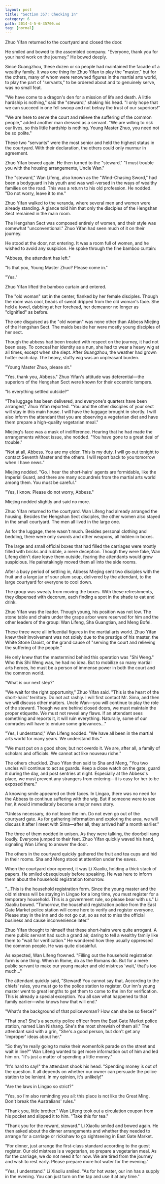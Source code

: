```yaml
---
layout: post
title: "Section 357: Checking In"
category: 6
path: 2014-4-5-6-35700.md
tag: [normal]
---
```


Zhuo Yifan returned to the courtyard and closed the door.

He smiled and bowed to the assembled company. "Everyone, thank you for your hard work on the journey." He bowed deeply.

Since Guangzhou, these dozen or so people had maintained the facade of a wealthy family. It was one thing for Zhuo Yifan to play the "master," but for the others, many of whom were renowned figures in the martial arts world, to play the part of "servants," to be ordered about and to genuinely serve, was no small feat.

"We have come to a dragon's den for a mission of life and death. A little hardship is nothing," said the "steward," shaking his head. "I only hope that we can succeed in one fell swoop and not betray the trust of our superiors!"

"We are here to serve the court and relieve the suffering of the common people," added another man dressed as a servant. "We are willing to risk our lives, so this little hardship is nothing. Young Master Zhuo, you need not be so polite."

These two "servants" were the most senior and held the highest status in the courtyard. With their declaration, the others could only murmur in agreement.

Zhuo Yifan bowed again. He then turned to the "steward." "I must trouble you with the housing arrangements, Uncle Wan."

The "steward," Wan Lifeng, also known as the "Wind-Chasing Sword," had been a bodyguard in his youth and was well-versed in the ways of wealthy families on the road. This was a return to his old profession. He nodded. "Do not worry, leave it to me."

Zhuo Yifan walked to the veranda, where several men and women were already standing. A glance told him that only the disciples of the Hengshan Sect remained in the main room.

The Hengshan Sect was composed entirely of women, and their style was somewhat "unconventional." Zhuo Yifan had seen much of it on their journey.

He stood at the door, not entering. It was a room full of women, and he wished to avoid any suspicion. He spoke through the fine bamboo curtain:

"Abbess, the attendant has left."

"Is that you, Young Master Zhuo? Please come in."

"Yes."

Zhuo Yifan lifted the bamboo curtain and entered.

The "old woman" sat in the center, flanked by her female disciples. Though the room was cool, beads of sweat dripped from the old woman's face. She held a towel, dabbing at her forehead, her demeanor no longer as "dignified" as before.

The one disguised as the "old woman" was none other than Abbess Miejing of the Hengshan Sect. The maids beside her were mostly young disciples of her sect.

Though the abbess had been treated with respect on the journey, it had not been easy. To conceal her identity as a nun, she had to wear a heavy wig at all times, except when she slept. After Guangzhou, the weather had grown hotter each day. The heavy, stuffy wig was an unpleasant burden.

"Young Master Zhuo, please sit."

"Yes, thank you, Abbess." Zhuo Yifan's attitude was deferential—the superiors of the Hengshan Sect were known for their eccentric tempers.

"Is everything settled outside?"

"The luggage has been delivered, and everyone's quarters have been arranged," Zhuo Yifan reported. "You and the other disciples of your sect will stay in this main house. I will have the luggage brought in shortly. I will also inform the attendant that you are observing a vegetarian diet and have them prepare a high-quality vegetarian meal."

Miejing's face was a mask of indifference. Hearing that he had made the arrangements without issue, she nodded. "You have gone to a great deal of trouble."

"Not at all, Abbess. You are my elder. This is my duty. I will go out tonight to contact Seventh Master and the others. I will report back to you tomorrow when I have news."

Miejing nodded. "Go. I hear the short-hairs' agents are formidable, like the Imperial Guard, and there are many scoundrels from the martial arts world among them. You must be careful."

"Yes, I know. Please do not worry, Abbess."

Miejing nodded slightly and said no more.

Zhuo Yifan returned to the courtyard. Wan Lifeng had already arranged the housing. Besides the Hengshan Sect disciples, the other women also stayed in the small courtyard. The men all lived in the large one.

As for the luggage, there wasn't much. Besides personal clothing and bedding, there were only swords and other weapons, all hidden in boxes.

The large and small official boxes that had filled the carriages were mostly filled with bricks and rubble, a mere deception. Though they were fake, Wan Lifeng didn't dare leave them outside, fearing the attendants would grow suspicious. He painstakingly moved them all into the side rooms.

After a busy period of settling in, Abbess Miejing sent two disciples with the fruit and a large jar of sour plum soup, delivered by the attendant, to the large courtyard for everyone to cool down.

The group was sweaty from moving the boxes. With these refreshments, they dispensed with decorum, each finding a spot in the shade to eat and drink.

Zhuo Yifan was the leader. Though young, his position was not low. The stone table and chairs under the grape arbor were reserved for him and the other leaders of the group: Wan Lifeng, Sha Guangtian, and Meng Bofei.

These three were all influential figures in the martial arts world. Zhuo Yifan knew their involvement was not solely due to the prestige of his master, the White Stone Daoist, or the grand cause of "serving the court and relieving the suffering of the people."

He only knew that the mastermind behind this operation was "Shi Weng." Who this Shi Weng was, he had no idea. But to mobilize so many martial arts heroes, he must be a person of immense power in both the court and the common world.

"What is our next step?"

"We wait for the right opportunity," Zhuo Yifan said. "This is the heart of the short-hairs' territory. Do not act rashly. I will first contact Mr. Sima, and then we will discuss other matters. Uncle Wan—you will continue to play the role of the steward. Though we are behind closed doors, we must maintain the proper etiquette. We must not reveal any flaws. If an attendant sees something and reports it, it will ruin everything. Naturally, some of our comrades will have to endure some grievances..."

"Yes, I understand," Wan Lifeng nodded. "We have all been in the martial arts world for many years. We understand this."

"We must put on a good show, but not overdo it. We are, after all, a family of scholars and officials. We cannot act like nouveau riche."

The others chuckled. Zhuo Yifan then said to Sha and Meng, "You two uncles will continue to act as guards. Keep a close watch on the gate, guard it during the day, and post sentries at night. Especially at the Abbess's place, we must prevent any strangers from entering—it is easy for her to be exposed there."

A knowing smile appeared on their faces. In Lingao, there was no need for the Abbess to continue suffering with the wig. But if someone were to see her, it would immediately become a major news story.

"Unless necessary, do not leave the inn. Do not even go out of the courtyard gate. As for gathering information and exploring the area, we will discuss it after I meet with Sima—after all, they arrived half a month earlier."

The three of them nodded in unison. As they were talking, the doorbell rang loudly. Everyone jumped to their feet. Zhuo Yifan quickly waved his hand, signaling Wan Lifeng to answer the door.

The others in the courtyard quickly gathered the fruit and tea cups and hid in their rooms. Sha and Meng stood at attention under the eaves.

When the courtyard door opened, it was Li Xiaoliu, holding a thick stack of papers. He smiled obsequiously before speaking. He was here to inform them about the household registration tomorrow.

"...This is the household registration form. Since the young master and the old mistress will be staying in Lingao for a long time, you must register for a temporary household. This is a government rule, so please bear with us." Li Xiaoliu bowed. "Tomorrow, the household registration police from the East Gate Market police station will come here to verify and register everyone. Please stay in the inn and do not go out, so as not to miss the official business and cause inconvenience later."

Zhuo Yifan thought to himself that these short-hairs were quite arrogant. A mere public servant had such a grand air, daring to tell a wealthy family like them to "wait for verification." He wondered how they usually oppressed the common people. He was quite disdainful.

As expected, Wan Lifeng frowned. "Filling out the household registration form is one thing. When in Rome, do as the Romans do. But for a mere public servant to make our young master and old mistress 'wait,' that's too much..."

The attendant quickly said, "Steward! You cannot say that. According to the chiefs' rules, you must go to the police station to register. Our inn's young master went to great lengths to get them to come to the inn for verification. This is already a special exception. You all saw what happened to that family earlier—who knows how that will end."

"What's the background of that policewoman? How can she be so fierce?"

"That one? She's a security police officer from the East Gate Market police station, named Lian Nishang. She's the most shrewish of them all." The attendant said with a grin, "She's a good person, but don't get any 'improper' ideas about her."

"So they're really going to make their womenfolk parade on the street and wait in line?" Wan Lifeng wanted to get more information out of him and led him on. "It's just a matter of spending a little money."

"It's hard to say!" the attendant shook his head. "Spending money is out of the question. It all depends on whether our owner can persuade the police station to be lenient. In my opinion, it's unlikely!"

"Are the laws in Lingao so strict?"

"Yes, so I'm also reminding you all: this place is not like the Great Ming. Don't break the Australians' rules."

"Thank you, little brother." Wan Lifeng took out a circulation coupon from his pocket and slipped it to him. "Take this for tea."

"Thank you for the reward, steward." Li Xiaoliu smiled and bowed again. He then asked about the dinner arrangements and whether they needed to arrange for a carriage or rickshaw to go sightseeing in East Gate Market.

"For dinner, just arrange the first-class standard according to the guest register. Our old mistress is a vegetarian, so prepare a vegetarian meal. As for the carriage, we do not need it for now. We are tired from the journey and wish to rest early. Please prepare more hot water for the evening."

"Yes, I understand." Li Xiaoliu smiled. "As for hot water, our inn has a supply in the evening. You can just turn on the tap and use it at any time."